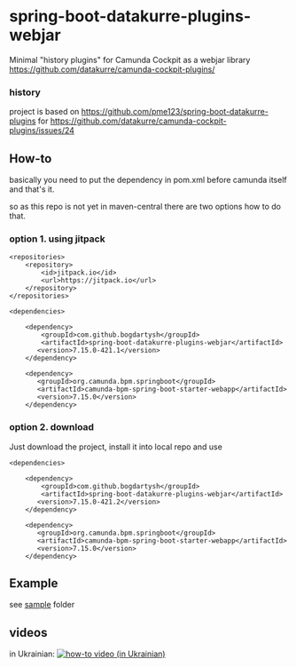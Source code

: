 # spring-boot-datakurre-plugins-webjar
Minimal "history plugins" for Camunda Cockpit as a webjar library  https://github.com/datakurre/camunda-cockpit-plugins/

### history
project is based on https://github.com/pme123/spring-boot-datakurre-plugins
for https://github.com/datakurre/camunda-cockpit-plugins/issues/24

## How-to
basically you need to put the dependency in pom.xml before camunda itself and that's it.

so as this repo is not yet in maven-central there are two options how to do that.
### option 1. using jitpack
    <repositories>
        <repository>
            <id>jitpack.io</id>
            <url>https://jitpack.io</url>
        </repository>
    </repositories>
    
    <dependencies>
    
        <dependency>
            <groupId>com.github.bogdartysh</groupId>
            <artifactId>spring-boot-datakurre-plugins-webjar</artifactId>
           <version>7.15.0-421.1</version>
        </dependency>
    
        <dependency>
           <groupId>org.camunda.bpm.springboot</groupId>
           <artifactId>camunda-bpm-spring-boot-starter-webapp</artifactId>
           <version>7.15.0</version>
        </dependency>
        
    
### option 2. download
Just download  the project, install it into local repo and use

    <dependencies>
    
        <dependency>
            <groupId>com.github.bogdartysh</groupId>
            <artifactId>spring-boot-datakurre-plugins-webjar</artifactId>
           <version>7.15.0-421.2</version>
        </dependency>
    
        <dependency>
           <groupId>org.camunda.bpm.springboot</groupId>
           <artifactId>camunda-bpm-spring-boot-starter-webapp</artifactId>
           <version>7.15.0</version>
        </dependency>
        
## Example

see [sample](https://github.com/bogdartysh/spring-boot-datakurre-plugins-webjar/tree/main/sample/camunda-euler) folder

## videos 
in Ukrainian: [![how-to video (in Ukrainian)](https://img.youtube.com/vi/iKASk6JJKIs/0.jpg)](https://www.youtube.com/watch?v=iKASk6JJKIs)
